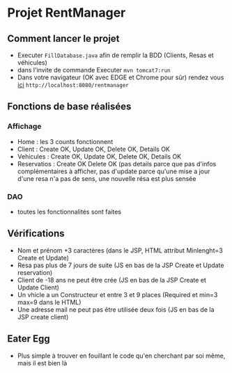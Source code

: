 # Projet RentManager

## Comment lancer le projet 
- Executer `FillDatabase.java` afin de remplir la BDD (Clients, Resas et véhicules) 
- dans l'invite de commande Executer `mvn tomcat7:run` 
- Dans votre navigateur (OK avec EDGE et Chrome pour sûr) rendez vous [ici](http://localhost:8080/rentmanager) `http://localhost:8080/rentmanager`

## Fonctions de base réalisées
### Affichage
- Home : les 3 counts fonctionnent 
- Client : Create OK, Update OK, Delete OK, Details OK 
- Vehicules : Create OK, Update OK, Delete OK, Details OK 
- Reservatios : Create OK Delete OK (pas details parce que pas d'infos complémentaires à afficher, pas d'update parce qu'une mise a jour d'une resa n'a pas de sens, une nouvelle résa est plus sensée 

### DAO
- toutes les fonctionnalités sont faites 

## Vérifications 
- Nom et prénom +3 caractères (dans le JSP, HTML attribut Minlenght=3 Create et Update) 
- Resa pas plus de 7 jours de suite (JS en bas de la JSP Create et Update reservation) 
- Client de -18 ans ne peut être crée (JS en bas de la JSP Create et Update Client)
- Un vhicle a un Constructeur et entre 3 et 9 places (Required et min=3 max=9 dans le HTML) 
- Une adresse mail ne peut pas être utilisée deux fois (JS en bas de la JSP create client)

## Eater Egg
- Plus simple à trouver en fouillant le code qu'en cherchant par soi même, mais il est bien là 
